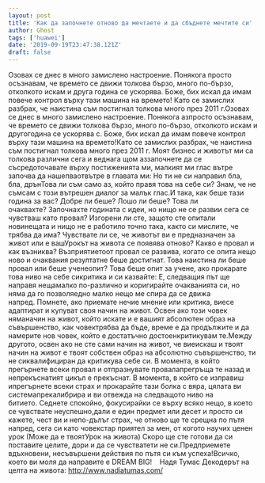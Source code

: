 ```yaml
---
layout: post
title: 'Как да започнете отново да мечтаете и да сбъднете мечтите си'
author: Ghost
tags: ['huawei']
date: '2019-09-19T23:47:38.121Z'
draft: false
---
```


Озовах се днес в много замислено настроение. Понякога просто осъзнавам, че времето се движи толкова бързо, много по-бързо, отколкото искам и друга година се ускорява. Боже, бих искал да имам повече контрол върху тази машина на времето! Като се замислих разбрах, че наистина съм постигнал толкова много през 2011 г.Озовах се днес в много замислено настроение. Понякога азпросто осъзнавам, че времето се движи толкова бързо, много по-бързо, отколкото искам и другогодина се ускорява с. Боже, бих искал да имам повече контрол върху тази машина на времето!Като се замислих разбрах, че наистина съм постигнал толкова много през 2011 г. Моят бизнес и животът ми са толкова различни сега и веднага щом аззапочнете да се съсредоточавате върху постиженията ми, малкият ми глас вътре започва да нашепваотвътре в главата ми: Но ти не си направил бла, бла, дрънТова ли съм само аз, който правя това на себе си? Знам, че не съмсам с този вътрешен диалог за малък глас.И така, как беше тази година за вас? Добре ли беше? Лошо ли беше? Това ли очаквахте? Започнахте годината с идеи, но нищо не се развии сега се чувстваш като провал? Изгорени ли сте, защото сте опитали новинещата и нищо не е работило точно така, както си мислите, че трябва да има? Чувствате ли се, че животът ви е предназначен за живот или е вашУрокът на живота се появява отново? Какво е провал и как възниква? Възприятиетоот провал се развива, когато се опита нещо ново и очаквания резултатне беше достигнат. Това наистина ли беше провал или беше ученеопит? Това беше опит за учене, ако прокарате това ниво на себе сикритика и си казвайте: Е, следващия път ще направя нещамалко по-различно и коригирайте очакванията си, но няма да го позволяедно малко нещо ме спира да се движа напред. Помнете, ако приемате нечие мнение или критика, виесе адаптират и купуват своя начин на живот. Освен ако този човек няманачин на живот, който искате и е вашият абсолютен образ на съвършенство, как човектрябва да бъде, време е да продължите и да намерите нов човек, който е достатъчно достоенкритикувам те.Между другото, освен ако не сте сами начин на живот, че виеискаш и твоят начин на живот е твоят собствен образ на абсолютно съвършенство, ти не сиквалифициран да критикува себе си. В момента, в който прегърнете всеки провал и отпразнувате провалапрегръща те назад и непрекъснатият цикъл е прекъснат. В момента, в който се изправиш ипрегърнете всеки страх и прокарайте тази болка с вяра, цялата ви системапрекалибрира и ви отвежда на следващото ниво на битието. Седнете спокойно, фокусирайки се върху всяко нещо, в което се чувствате неуспешно,дали е един предмет или десет и просто си кажете, чест ви и непо-дълъг страх, че отново ще те срещна по пътя напред, сега си като човекстар приятел за мен, от когото научих ценен урок (Може да е твоятУрок на живота) Скоро ще сте готови да си поставите целите, дори и да се чувстватети не си.Предприемете вдъхновени, несъвършени действия по пътя си към успеха!Всичко, което ви моля да направите е DREAM BIG!    Надя Тумас Декодерът на целта на живота: http://www.nadiatumas.com/
